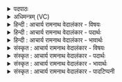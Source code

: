 <details><summary>पदपाठः</summary>

बो꣡ध꣢꣯न्मनाः। बो꣡ध꣢꣯त्। म꣣नाः। इ꣢त्। अ꣣स्तु। नः। वृत्रहा꣢। वृ꣣त्र। हा꣢। भू꣡र्या꣢꣯सुतिः। भू꣡रि꣢꣯। आ꣣सुतिः। शृणो꣡तु꣢। श꣣क्रः꣢। आ꣣शि꣡ष꣢म्। आ꣣। शि꣡ष꣢꣯म्। १४०।
</details>

<details><summary>अधिमन्त्रम् (VC)</summary>

- इन्द्रः
- श्रुतकक्षः आङ्गिरसः
- गायत्री
- षड्जः
- ऐन्द्रं काण्डम्
</details>

<details><summary>हिन्दी : आचार्य रामनाथ वेदालंकार - विषयः</summary>

अगले मन्त्र में यह कहा है कि परमेश्वर हमारी प्रार्थना को सुने।
</details>

<details><summary>हिन्दी : आचार्य रामनाथ वेदालंकार - पदार्थः</summary>

पदार्थान्वयभाषाः -  (वृत्रहा) पापों का विनाशक (भूर्यासुतिः) बहुत रसमय इन्द्र परमेश्वर (नः) हमारे लिए (बोधन्मनाः) मन को प्रबुद्ध करनेवाला (इत्) ही (अस्तु) होवे। वह (शक्रः) शक्तिशाली परमेश्वर (आशिषम्) हमारी महत्त्वाकांक्षा को (शृणोतु) सुने, पूर्ण करे ॥६॥ इस मन्त्र में ‘वृत्रहा’ और ‘शक्रः’ शब्द क्योंकि इन्द्र अर्थ में प्रसिद्धि पा चुके हैं, अतः पुनरुक्तवदाभास अलङ्कार है। यौगिक अर्थ लेने पर पुनरुक्ति का परिहार हो जाता है। ‘शृणोतु’ में श्रु धातु की पूर्ण करने अर्थ में लक्षणा है ॥६॥
</details>

<details><summary>हिन्दी : आचार्य रामनाथ वेदालंकार - भावार्थः</summary>

भावार्थभाषाः -  जो परमात्मा दोषों का हन्ता, अधर्मों का पराजेता, पापों का विनाशक, आनन्दरस का सागर और सर्वशक्तिमान् है, वह हमारे मन को प्रबुद्ध करके हमारी दीर्घायुष्य, समृद्धि, विजय, मोक्ष आदि की महत्त्वाकांक्षाओं को पूर्ण करे ॥६॥
</details>

<details><summary>संस्कृत : आचार्य रामनाथ वेदालंकार - विषयः</summary>

परमेश्वरोऽस्माकं प्रार्थनां शृणुयादित्याह।
</details>

<details><summary>संस्कृत : आचार्य रामनाथ वेदालंकार - पदार्थः</summary>

पदार्थान्वयभाषाः -  (वृत्रहा) पाप्मनां हन्ता। पाप्मा वै वृत्रः। श० ११।१।५।७। (भूर्यासुतिः२) बहुरसः रसो वै सः। तै० उ० २।७। आसूयन्ते निश्च्योत्यन्ते इति आसुतयः रसाः, षुञ् अभिषवे। इन्द्रः परमेश्वरः (नः) अस्मभ्यम् (बोधन्मनाः३) बोधत् प्रबुध्यत् मनो यस्मात् सः, मनसः प्रबोधदायक इत्यर्थः। (इत्) एव (अस्तु) भवतु। सः (शक्रः) शक्तिमान् परमेश्वरः। शक्लृ शक्तौ, स्फायितञ्चिवञ्चिशकि०। उ० २।१३ इति रक् प्रत्ययः। (आशिषम्) अस्माकं महत्त्वाकाङ्क्षाम् (शृणोतु) आकर्णयतु, पूरयतु ॥६॥ अत्र वृत्रहा, शक्रः इत्यनयोरिन्द्रार्थे प्रसिद्धत्वात् पुनरुक्तवदाभासोऽलङ्कारः, यौगिकार्थग्रहणेन च पुनरुक्तेः परिहारः। शृणोतु इत्यस्य च पूरणे लक्षणा ॥६॥
</details>

<details><summary>संस्कृत : आचार्य रामनाथ वेदालंकार - भावार्थः</summary>

भावार्थभाषाः -  यः परमात्मा दोषाणां हन्ता, अधर्माणां निरस्ता, पापानां विनाशकः, आनन्दरसस्य सागरः, सर्वशक्तिमाँश्च विद्यते सोऽस्माकं मनः प्रबोध्य दीर्घायुष्य-समृद्धि-विजय-मोक्षादीनां महत्त्वाकांक्षाः पूरयेत्।
</details>

<details><summary>संस्कृत : आचार्य रामनाथ वेदालंकार - पादटिप्पनी</summary>

टिप्पणी:   १. ऋ० ८।९३।१८, ऋषिः सुकक्षः। बोधिन्मना इति पाठः। २. भूरि आसुतिर्यस्य स भूर्यासुतिः बहुरस इत्यर्थः—इति वि०। भूर्यासुतिः बह्वन्नसोमपान इत्यर्थः—इति भ०। बहुषु देवेषु इन्द्रार्थं सोमा आसूयन्ते अभिषूयन्ते इति तादृशः, यद्वा बहूनि सोमादिहवींषि इन्द्रार्थम् आसूयन्ते हूयन्त इति तादृशः—इति सा०। ३. बुध्यति मनो यस्य बोधन्मनाः—इति वि०। बुध्यमानचित्तः स्तोमावधारणपरचित्तः—इति भ०। बुध अवगमने, औणादिकोऽत् प्रत्ययः। यस्य मनः स्तोतॄणामभिमतं बुध्यते जानातीति तथोक्तः—इति सा०।
</details>